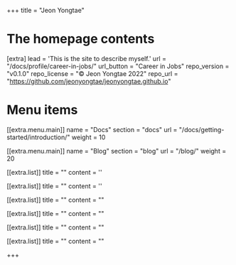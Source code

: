 +++
title = "Jeon Yongtae"


# The homepage contents
[extra]
lead = 'This is the site to describe myself.'
url = "/docs/profile/career-in-jobs/"
url_button = "Career in Jobs"
repo_version = "v0.1.0"
repo_license = "© Jeon Yongtae 2022"
repo_url = "https://github.com/jeonyongtae/jeonyongtae.github.io"

# Menu items
[[extra.menu.main]]
name = "Docs"
section = "docs"
url = "/docs/getting-started/introduction/"
weight = 10

[[extra.menu.main]]
name = "Blog"
section = "blog"
url = "/blog/"
weight = 20

[[extra.list]]
title = ""
content = ''

[[extra.list]]
title = ""
content = ''

[[extra.list]]
title = ""
content = ""

[[extra.list]]
title = ""
content = ""

[[extra.list]]
title = ""
content = ""

[[extra.list]]
title = ""
content = ""

+++

